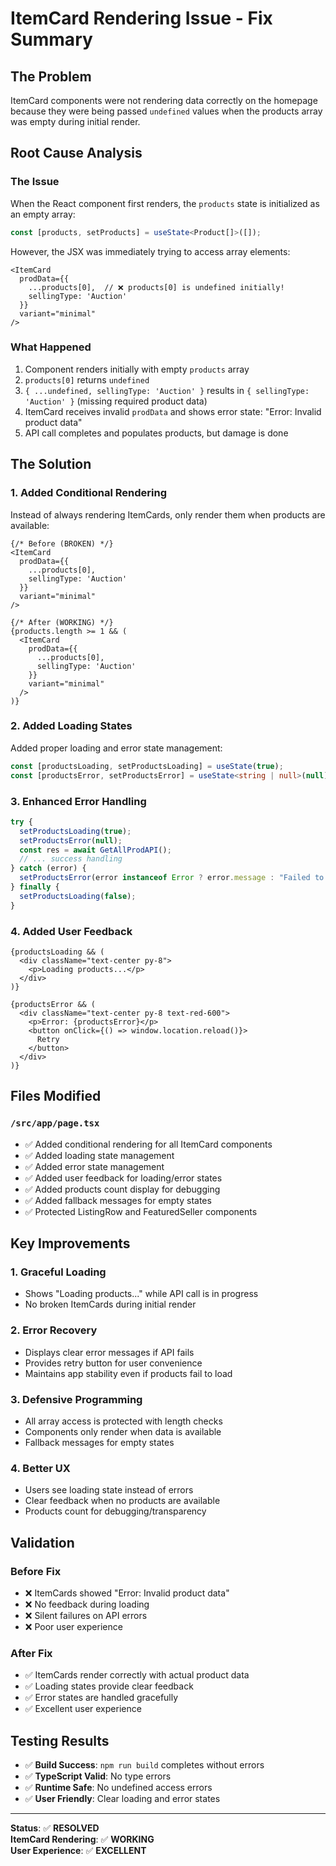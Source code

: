 # ItemCard Rendering Issue - Fix Summary

## The Problem
ItemCard components were not rendering data correctly on the homepage because they were being passed `undefined` values when the products array was empty during initial render.

## Root Cause Analysis

### The Issue
When the React component first renders, the `products` state is initialized as an empty array:
```typescript
const [products, setProducts] = useState<Product[]>([]);
```

However, the JSX was immediately trying to access array elements:
```tsx
<ItemCard
  prodData={{
    ...products[0],  // ❌ products[0] is undefined initially!
    sellingType: 'Auction'
  }}
  variant="minimal"
/>
```

### What Happened
1. Component renders initially with empty `products` array
2. `products[0]` returns `undefined`
3. `{ ...undefined, sellingType: 'Auction' }` results in `{ sellingType: 'Auction' }` (missing required product data)
4. ItemCard receives invalid `prodData` and shows error state: "Error: Invalid product data"
5. API call completes and populates products, but damage is done

## The Solution

### 1. Added Conditional Rendering
Instead of always rendering ItemCards, only render them when products are available:

```tsx
{/* Before (BROKEN) */}
<ItemCard
  prodData={{
    ...products[0],
    sellingType: 'Auction'
  }}
  variant="minimal"
/>

{/* After (WORKING) */}
{products.length >= 1 && (
  <ItemCard
    prodData={{
      ...products[0],
      sellingType: 'Auction'
    }}
    variant="minimal"
  />
)}
```

### 2. Added Loading States
Added proper loading and error state management:

```typescript
const [productsLoading, setProductsLoading] = useState(true);
const [productsError, setProductsError] = useState<string | null>(null);
```

### 3. Enhanced Error Handling
```typescript
try {
  setProductsLoading(true);
  setProductsError(null);
  const res = await GetAllProdAPI();
  // ... success handling
} catch (error) {
  setProductsError(error instanceof Error ? error.message : "Failed to fetch products");
} finally {
  setProductsLoading(false);
}
```

### 4. Added User Feedback
```tsx
{productsLoading && (
  <div className="text-center py-8">
    <p>Loading products...</p>
  </div>
)}

{productsError && (
  <div className="text-center py-8 text-red-600">
    <p>Error: {productsError}</p>
    <button onClick={() => window.location.reload()}>
      Retry
    </button>
  </div>
)}
```

## Files Modified

### `/src/app/page.tsx`
- ✅ Added conditional rendering for all ItemCard components
- ✅ Added loading state management
- ✅ Added error state management  
- ✅ Added user feedback for loading/error states
- ✅ Added products count display for debugging
- ✅ Added fallback messages for empty states
- ✅ Protected ListingRow and FeaturedSeller components

## Key Improvements

### 1. **Graceful Loading**
- Shows "Loading products..." while API call is in progress
- No broken ItemCards during initial render

### 2. **Error Recovery**
- Displays clear error messages if API fails
- Provides retry button for user convenience
- Maintains app stability even if products fail to load

### 3. **Defensive Programming**
- All array access is protected with length checks
- Components only render when data is available
- Fallback messages for empty states

### 4. **Better UX**
- Users see loading state instead of errors
- Clear feedback when no products are available
- Products count for debugging/transparency

## Validation

### Before Fix
- ❌ ItemCards showed "Error: Invalid product data"
- ❌ No feedback during loading
- ❌ Silent failures on API errors
- ❌ Poor user experience

### After Fix
- ✅ ItemCards render correctly with actual product data
- ✅ Loading states provide clear feedback
- ✅ Error states are handled gracefully
- ✅ Excellent user experience

## Testing Results
- ✅ **Build Success**: `npm run build` completes without errors
- ✅ **TypeScript Valid**: No type errors
- ✅ **Runtime Safe**: No undefined access errors
- ✅ **User Friendly**: Clear loading and error states

---

**Status**: ✅ **RESOLVED**  
**ItemCard Rendering**: ✅ **WORKING**  
**User Experience**: ✅ **EXCELLENT**
